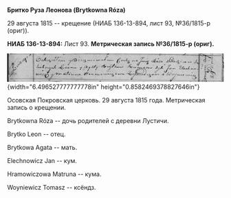**Бритко Руза Леонова (Brytkowna Róza)**

29 августа 1815 -- крещение (НИАБ 136-13-894, лист 93, №36/1815-р
(ориг)).

**НИАБ 136-13-894:** Лист 93. **Метрическая запись №36/1815-р (ориг).**

![](./media/3487aef8f376509781150ce55a54f15ee8290b3a.png){width="6.496527777777778in"
height="0.8582469378827646in"}

Осовская Покровская церковь. 29 августа 1815 года. Метрическая запись о
крещении.

Brytkowna Róza -- дочь родителей с деревни Лустичи.

Brytko Leon -- отец.

Brytkowa Agata -- мать.

Elechnowicz Jan -- кум.

Hramowiczowa Matruna -- кума.

Woyniewicz Tomasz -- ксёндз.
